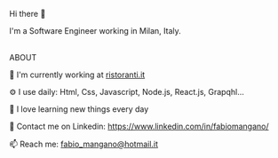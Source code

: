 Hi there 👋

I'm a Software Engineer working in Milan, Italy.  
<br />

ABOUT 

🏢   I'm currently working at [ristoranti.it](https://www.ristoranti.it/)  

⚙️  I use daily: Html, Css, Javascript, Node.js, React.js, Grapqhl...  

🌱  I love learning new things every day  

💬   Contact me on Linkedin: https://www.linkedin.com/in/fabiomangano/    

📫   Reach me: fabio_mangano@hotmail.it  




